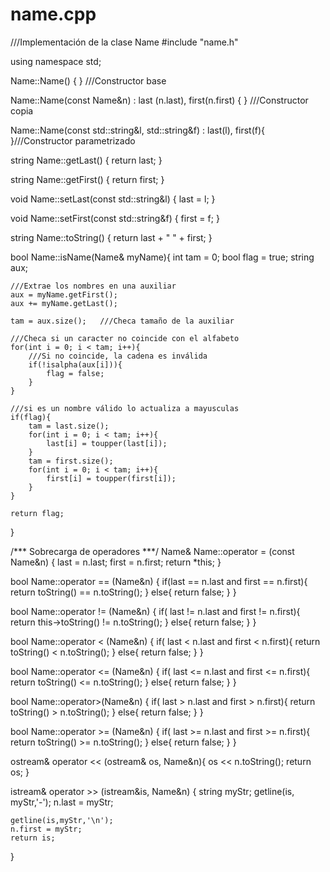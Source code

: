 # name.cpp
///Implementación de la clase Name
#include "name.h"

using namespace std;

Name::Name() { } ///Constructor base

Name::Name(const Name&n) : last (n.last), first(n.first) { } ///Constructor copia

Name::Name(const std::string&l, std::string&f) : last(l), first(f){ }///Constructor parametrizado

string Name::getLast() {
    return last;
    }

string Name::getFirst() {
    return first;
    }

void Name::setLast(const std::string&l) {
    last = l;
    }

void Name::setFirst(const std::string&f) {
    first = f;
    }

string Name::toString() {
    return last + " " + first;
    }

bool Name::isName(Name& myName){
    int tam = 0;
    bool flag = true;
    string aux;

    ///Extrae los nombres en una auxiliar
    aux = myName.getFirst();
    aux += myName.getLast();

    tam = aux.size();   ///Checa tamaño de la auxiliar

    ///Checa si un caracter no coincide con el alfabeto
    for(int i = 0; i < tam; i++){
        ///Si no coincide, la cadena es inválida
        if(!isalpha(aux[i])){
            flag = false;
        }
    }

    ///si es un nombre válido lo actualiza a mayusculas
    if(flag){
        tam = last.size();
        for(int i = 0; i < tam; i++){
            last[i] = toupper(last[i]);
        }
        tam = first.size();
        for(int i = 0; i < tam; i++){
            first[i] = toupper(first[i]);
        }
    }

    return flag;
}

/*** Sobrecarga de operadores ***/
Name& Name::operator = (const Name&n) {
    last = n.last;
    first = n.first;
    return *this;
    }

bool Name::operator == (Name&n) {
    if(last == n.last and first == n.first){
        return toString() == n.toString();
    }
    else{
        return false;
    }
}

bool Name::operator != (Name&n) {
    if( last != n.last and first != n.first){
        return this->toString() != n.toString();
    }
    else{
        return false;
    }
}

bool Name::operator < (Name&n) {
    if( last < n.last and first < n.first){
        return toString() < n.toString();
    }
    else{
        return false;
    }
}

bool Name::operator <= (Name&n) {
    if( last <= n.last and first <= n.first){
        return toString() <= n.toString();
    }
    else{
        return false;
    }
}

bool Name::operator>(Name&n) {
    if( last > n.last and first > n.first){
        return toString() > n.toString();
    }
    else{
        return false;
    }
}

bool Name::operator >= (Name&n) {
    if( last >= n.last and first >= n.first){
        return toString() >= n.toString();
    }
    else{
        return false;
    }
}

ostream& operator << (ostream& os, Name&n){
    os << n.toString();
    return os;
}

istream& operator >> (istream&is, Name&n)
{
    string myStr;
    getline(is, myStr,'-');
    n.last = myStr;

    getline(is,myStr,'\n');
    n.first = myStr;
    return is;
}
